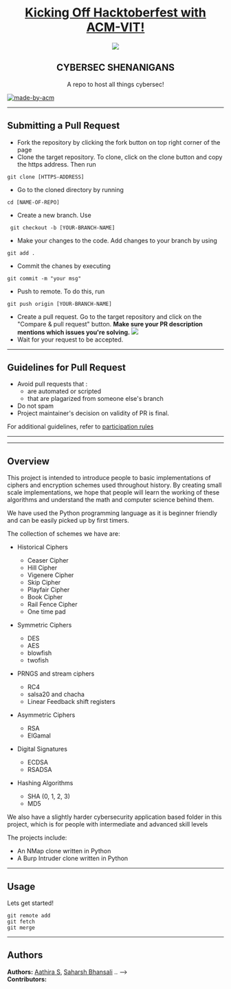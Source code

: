 <h1 align="center"><a href="https://organize.mlh.io/participants/events/4390-kickstarting-hacktoberfest-with-acm-vit">Kicking Off Hacktoberfest with ACM-VIT!</a></h1>
<p align="center">
<img src="https://user-images.githubusercontent.com/67265786/194695103-47903f06-20aa-450f-af56-78b9cc860d6f.png">
</p>

<h2 align="center"> CYBERSEC SHENANIGANS  </h2>

<p align="center"> 
A repo to host all things cybersec!
</p>

<p>
  <a href="https://acmvit.in/" target="_blank">
    <img alt="made-by-acm" src="https://img.shields.io/badge/MADE%20BY-ACM%20VIT-blue?style=for-the-badge" />
  </a>
    <!-- Uncomment the below line to add the license badge. Make sure the right license badge is reflected. -->
    <!-- <img alt="license" src="https://img.shields.io/badge/License-MIT-green.svg?style=for-the-badge" /> -->
    <!-- forks/stars/tech stack in the form of badges from https://shields.io/ -->
</p>

---
## Submitting a Pull Request

 * Fork the repository by clicking the fork button on top right corner of the page
 * Clone the target repository. To clone, click on the clone button and copy the https address. Then run 
 <pre><code>git clone [HTTPS-ADDRESS]</code></pre>
* Go to the cloned directory by running 
<pre><code>cd [NAME-OF-REPO]</code></pre>
* Create a new branch. Use 
<pre><code> git checkout -b [YOUR-BRANCH-NAME]</code></pre>
* Make your changes to the code. Add changes to your branch by using 
<pre><code>git add .</code></pre>
* Commit the chanes by executing
<pre><code>git commit -m "your msg"</code></pre>
* Push to remote. To do this, run 
<pre><code>git push origin [YOUR-BRANCH-NAME]</code></pre>
* Create a pull request. Go to the target repository and click on the "Compare & pull request" button. **Make sure your PR description mentions which issues you're solving.**
<img src="https://drive.google.com/u/1/uc?id=1f9JKAR-kRvCRGxIs_SAvegaYDPx53T9G&export=download"></img>
* Wait for your request to be accepted. 

---
## Guidelines for Pull Request

<!-- general guidelines here -->
  * Avoid pull requests that :
      * are automated or scripted
      * that are plagarized from someone else's branch
  * Do not spam
  * Project maintainer's decision on validity of PR is final.

  For additional guidelines, refer to [participation rules](https://hacktoberfest.digitalocean.com/details#rules)

---

<!--_domain specific guidelines here_-->
  
---
## Overview

This project is intended to introduce people to basic implementations of ciphers and encryption schemes used throughout history. By creating small scale implementations, we hope that people will learn the working of these algorithms and understand the math and computer science behind them. 

We have used the Python programming language as it is beginner friendly and can be easily picked up by first timers.

The collection of schemes we have are:
* Historical Ciphers
  - Ceaser Cipher
  - Hill Cipher
  - Vigenere Cipher
  - Skip Cipher
  - Playfair Cipher
  - Book Cipher
  - Rail Fence Cipher
  - One time pad

* Symmetric Ciphers
  - DES
  - AES
  - blowfish
  - twofish

* PRNGS and stream ciphers
  - RC4
  - salsa20 and chacha
  - Linear Feedback shift registers

* Asymmetric Ciphers
  - RSA
  - ElGamal

* Digital Signatures
  - ECDSA
  - RSADSA

* Hashing Algorithms
  - SHA (0, 1, 2, 3)
  - MD5 

We also have a slightly harder cybersecurity application based folder in this project, which is for people with intermediate and advanced skill levels

The projects include:
- An NMap clone written in Python
- A Burp Intruder clone written in Python

---
## Usage
<!-- How To, Features, Installation etc. as subheadings in this section. example-->

Lets get started!
```console
git remote add
git fetch
git merge
```

---
## Authors

**Authors:**  [Aathira S](https://github.com/Aathira-S), [Saharsh Bhansali](https://github.com/saharshbhansali) .. -->  
**Contributors:** <!-- Generate contributors list using this link - https://contributors-img.web.app/preview -->
